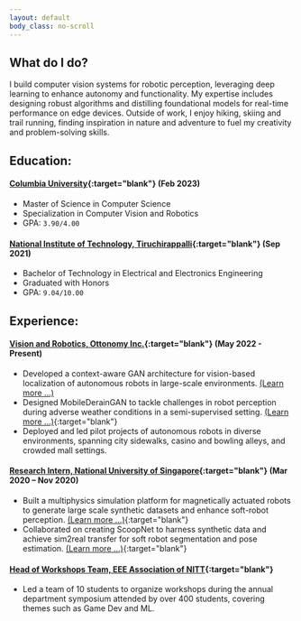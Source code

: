 ```yaml
---
layout: default
body_class: no-scroll
---
```

## What do I do?
I build computer vision systems for robotic perception, leveraging deep learning to enhance autonomy and functionality. My expertise includes designing robust algorithms and distilling foundational models for real-time performance on edge devices. Outside of work, I enjoy hiking, skiing and trail running, finding inspiration in nature and adventure to fuel my creativity and problem-solving skills.

## Education:
#### [Columbia University](https://www.columbia.edu/){:target="blank"} (Feb 2023)
* Master of Science in Computer Science
* Specialization in Computer Vision and Robotics
* GPA: ``3.90/4.00``

#### [National Institute of Technology, Tiruchirappalli](https://www.nitt.edu/){:target="blank"} (Sep 2021)
* Bachelor of Technology in Electrical and Electronics Engineering 
* Graduated with Honors
* GPA: ``9.04/10.00``

## Experience:
#### [Vision and Robotics, Ottonomy Inc.](https://ottonomy.io/){:target="blank"} (May 2022 - Present)
* Developed a context-aware GAN architecture for vision-based localization of autonomous robots in large-scale environments. [(Learn more ...)](#)
* Designed MobileDerainGAN to tackle challenges in robot perception during adverse weather conditions in a semi-supervised setting.  [(Learn more ...)](https://ieeexplore.ieee.org/document/10208350){:target="blank"}
* Deployed and led pilot projects of autonomous robots in diverse environments, spanning city sidewalks, casino and bowling alleys, and crowded mall settings.

#### [Research Intern, National University of Singapore](http://www.labren.org/mm/){:target="blank"} (Mar 2020 – Nov 2020)
* Built a multiphysics simulation platform for magnetically actuated robots to generate large scale synthetic datasets and enhance soft-robot perception. [(Learn more ...)](https://ieeexplore.ieee.org/document/9385947){:target="blank"}
* Collaborated on creating ScoopNet to harness synthetic data and achieve sim2real transfer for soft robot segmentation and pose estimation. [(Learn more ...)](https://ieeexplore.ieee.org/document/9515617){:target="blank"}

#### [Head of Workshops Team, EEE Association of NITT](#){:target="blank"}
* Led a team of 10 students to organize workshops during the annual department symposium attended by over 400 students, covering themes such as Game Dev and ML.